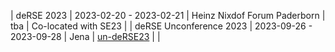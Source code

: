 | deRSE 2023 | 2023-02-20 - 2023-02-21 | Heinz Nixdof Forum Paderborn | tba | Co-located with SE23 |
| deRSE Unconference 2023 | 2023-09-26 - 2023-09-28 | Jena | [un-deRSE23](/unconf2023/) | |
